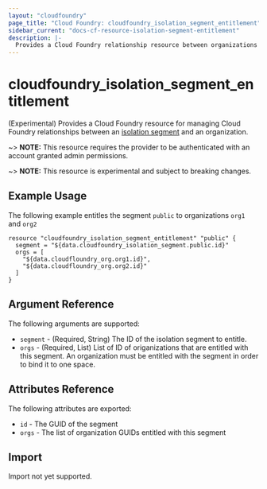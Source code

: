 ```yaml
---
layout: "cloudfoundry"
page_title: "Cloud Foundry: cloudfoundry_isolation_segment_entitlement"
sidebar_current: "docs-cf-resource-isolation-segment-entitlement"
description: |-
  Provides a Cloud Foundry relationship resource between organizations and a isolation_segment.
---
```


# cloudfoundry\_isolation\_segment\_entitlement

(Experimental) Provides a Cloud Foundry resource for managing Cloud Foundry relationships between an
[isolation segment](https://docs.cloudfoundry.org/adminguide/isolation-segments.html)
and an organization.

~> **NOTE:** This resource requires the provider to be authenticated with an account granted admin permissions.

~> **NOTE:** This resource is experimental and subject to breaking changes.

## Example Usage

The following example entitles the segment `public` to organizations `org1` and `org2`

```
resource "cloudfoundry_isolation_segment_entitlement" "public" {
  segment = "${data.cloudfoundry_isolation_segment.public.id}"
  orgs = [
    "${data.cloudfloundry_org.org1.id}",
    "${data.cloudfloundry_org.org2.id}"
  ]
}
```

## Argument Reference

The following arguments are supported:

* `segment` - (Required, String) The ID of the isolation segment to entitle.
* `orgs`    - (Required, List)   List of ID of origanizations that are entitled with this segment. An
              organization must be entitled with the segment in order to bind it to one space. 

## Attributes Reference

The following attributes are exported:

* `id`   - The GUID of the segment
* `orgs` - The list of organization GUIDs entitled with this segment


## Import

Import not yet supported.
